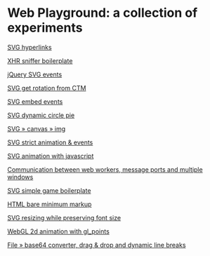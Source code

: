 <link href="https://raw.github.com/bennedich/web-playground/master/markdown.css" rel="stylesheet"></link>

<h1>Web Playground: a collection of experiments</h1>

<p><a href="http://bennedich.github.com/web-playground/experiments/test0_svg_hyperlinks.html">SVG hyperlinks</a></p>
<p><a href="http://bennedich.github.com/web-playground/experiments/test2_xhrSniffer.html">XHR sniffer boilerplate</a></p>
<p><a href="http://bennedich.github.com/web-playground/experiments/test3_svg_jQuerySVG_events.html">jQuery SVG events</a></p>
<p><a href="http://bennedich.github.com/web-playground/experiments/test7_svg_getRotationFromCTM.html">SVG get rotation from CTM</a></p>
<p><a href="http://bennedich.github.com/web-playground/experiments/test13_svg_embedEvents.html">SVG embed events</a></p>
<p><a href="http://bennedich.github.com/web-playground/experiments/test14_svg_dynamicPartialCircle.html">SVG dynamic circle pie</a></p>
<p><a href="http://bennedich.github.com/web-playground/experiments/test16_svg2canvas2img.html">SVG &raquo; canvas &raquo; img</a></p>
<p><a href="http://bennedich.github.com/web-playground/experiments/test19_svg_strictSvgAnimAndEvt.html">SVG strict animation & events</a></p>
<p><a href="http://bennedich.github.com/web-playground/experiments/test21_svg_animation.html">SVG animation with javascript</a></p>
<p><a href="http://bennedich.github.com/web-playground/experiments/test24_sharedWorkers_messagePorts_multipleWindows_main.html">Communication between web workers, message ports and multiple windows</a></p>
<p><a href="http://bennedich.github.com/web-playground/experiments/test27_svg_simpleGameBoilerplate.html">SVG simple game boilerplate</a></p>
<p><a href="http://bennedich.github.com/web-playground/experiments/test29_html_bare_minimum.html">HTML bare minimum markup</a></p>
<p><a href="http://bennedich.github.com/web-playground/experiments/test31_svg_resize_preserve_font.html">SVG resizing while preserving font size</a></p>
<p><a href="http://bennedich.github.com/web-playground/experiments/test38_webgl.html">WebGL 2d animation with gl_points</a></p>
<p><a href="http://bennedich.github.com/web-playground/experiments/test43_dragDrop_file2base64.html">File &raquo; base64 converter, drag & drop and dynamic line breaks</a></p>

